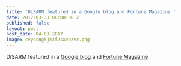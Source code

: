 ```yaml
---
title: 'DiSARM featured in a Google blog and Fortune Magazine '
date: 2017-03-31 00:00:00 Z
published: false
layout: post
post_date: 04-01-2017
image: cvyosng5j5if2sxvbzvr.png
---
```


DiSARM featured in a [Google blog](https://blog.google/products/maps/how-maps-and-machine-learning-are-helping-eliminate-malaria/) and [Fortune Magazine](http://fortune.com/2017/04/25/google-machine-learning-malaria/)

